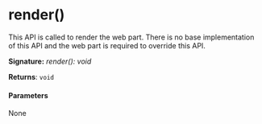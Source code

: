 # render()

This API is called to render the web part. There is no base implementation of this API and the web part is 
required to override this API.

**Signature:** _render(): void_

**Returns**: `void`



#### Parameters
None

